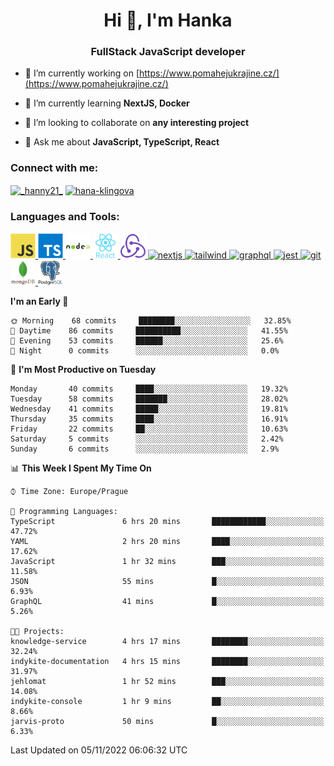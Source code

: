 <h1 align="center">Hi 👋, I'm Hanka</h1>
<h3 align="center">FullStack JavaScript developer</h3>

- 🔭 I’m currently working on [https://www.pomahejukrajine.cz/](https://www.pomahejukrajine.cz/)

- 🌱 I’m currently learning **NextJS, Docker**

- 👯 I’m looking to collaborate on **any interesting project**

- 💬 Ask me about **JavaScript, TypeScript, React**

<h3 align="left">Connect with me:</h3>
<p align="left">
<a href="https://twitter.com/_hanny21_" target="blank"><img align="center" src="https://raw.githubusercontent.com/rahuldkjain/github-profile-readme-generator/master/src/images/icons/Social/twitter.svg" alt="_hanny21_" height="30" width="40" /></a>
<a href="https://linkedin.com/in/hana-klingova" target="blank"><img align="center" src="https://raw.githubusercontent.com/rahuldkjain/github-profile-readme-generator/master/src/images/icons/Social/linked-in-alt.svg" alt="hana-klingova" height="30" width="40" /></a>
</p>

<h3 align="left">Languages and Tools:</h3>
<p align="left"> 
<a href="https://developer.mozilla.org/en-US/docs/Web/JavaScript" target="_blank" rel="noreferrer"> <img src="https://raw.githubusercontent.com/devicons/devicon/master/icons/javascript/javascript-original.svg" alt="javascript" width="40" height="40"/> </a> 
<a href="https://www.typescriptlang.org/" target="_blank" rel="noreferrer"> <img src="https://raw.githubusercontent.com/devicons/devicon/master/icons/typescript/typescript-original.svg" alt="typescript" width="40" height="40"/> </a> 
<a href="https://nodejsorg" target="_blank" rel="noreferrer"> <img src="https://raw.githubusercontent.com/devicons/devicon/master/icons/nodejs/nodejs-original-wordmark.svg" alt="nodejs" width="40" height="40"/> </a> 
<a href="https://reactjs.org/" target="_blank" rel="noreferrer"> <img src="https://raw.githubusercontent.com/devicons/devicon/master/icons/react/react-original-wordmark.svg" alt="react" width="40" height="40"/> </a> 
<a href="https://redux.js.org" target="_blank" rel="noreferrer"> <img src="https://raw.githubusercontent.com/devicons/devicon/master/icons/redux/redux-original.svg" alt="redux" width="40" height="40"/> </a> 
<a href="https://nextjs.org/" target="_blank" rel="noreferrer"> <img src="https://cdn.worldvectorlogo.com/logos/nextjs-2.svg" alt="nextjs" width="40" height="40"/> </a> 
<a href="https://tailwindcss.com/" target="_blank" rel="noreferrer"> <img src="https://www.vectorlogo.zone/logos/tailwindcss/tailwindcss-icon.svg" alt="tailwind" width="40" height="40"/> </a> 
<a href="https://graphql.org" target="_blank" rel="noreferrer"> <img src="https://www.vectorlogo.zone/logos/graphql/graphql-icon.svg" alt="graphql" width="40" height="40"/> </a> 
<a href="https://jestjs.io" target="_blank" rel="noreferrer"> <img src="https://www.vectorlogo.zone/logos/jestjsio/jestjsio-icon.svg" alt="jest" width="40" height="40"/> </a> 
<a href="https://git-scm.com/" target="_blank" rel="noreferrer"> <img src="https://www.vectorlogo.zone/logos/git-scm/git-scm-icon.svg" alt="git" width="40" height="40"/> </a> 
<a href="https://www.mongodb.com/" target="_blank" rel="noreferrer"> <img src="https://raw.githubusercontent.com/devicons/devicon/master/icons/mongodb/mongodb-original-wordmark.svg" alt="mongodb" width="40" height="40"/> </a>  
<a href="https://www.postgresql.org" target="_blank" rel="noreferrer"> <img src="https://raw.githubusercontent.com/devicons/devicon/master/icons/postgresql/postgresql-original-wordmark.svg" alt="postgresql" width="40" height="40"/> </a> 
</p>

<!--START_SECTION:waka-->
**I'm an Early 🐤** 

```text
🌞 Morning    68 commits     ████████░░░░░░░░░░░░░░░░░   32.85% 
🌆 Daytime    86 commits     ██████████░░░░░░░░░░░░░░░   41.55% 
🌃 Evening    53 commits     ██████░░░░░░░░░░░░░░░░░░░   25.6% 
🌙 Night      0 commits      ░░░░░░░░░░░░░░░░░░░░░░░░░   0.0%

```
📅 **I'm Most Productive on Tuesday** 

```text
Monday       40 commits     ████░░░░░░░░░░░░░░░░░░░░░   19.32% 
Tuesday      58 commits     ███████░░░░░░░░░░░░░░░░░░   28.02% 
Wednesday    41 commits     █████░░░░░░░░░░░░░░░░░░░░   19.81% 
Thursday     35 commits     ████░░░░░░░░░░░░░░░░░░░░░   16.91% 
Friday       22 commits     ██░░░░░░░░░░░░░░░░░░░░░░░   10.63% 
Saturday     5 commits      ░░░░░░░░░░░░░░░░░░░░░░░░░   2.42% 
Sunday       6 commits      ░░░░░░░░░░░░░░░░░░░░░░░░░   2.9%

```


📊 **This Week I Spent My Time On** 

```text
⌚︎ Time Zone: Europe/Prague

💬 Programming Languages: 
TypeScript               6 hrs 20 mins       ████████████░░░░░░░░░░░░░   47.72% 
YAML                     2 hrs 20 mins       ████░░░░░░░░░░░░░░░░░░░░░   17.62% 
JavaScript               1 hr 32 mins        ███░░░░░░░░░░░░░░░░░░░░░░   11.58% 
JSON                     55 mins             █░░░░░░░░░░░░░░░░░░░░░░░░   6.93% 
GraphQL                  41 mins             █░░░░░░░░░░░░░░░░░░░░░░░░   5.26%

🐱‍💻 Projects: 
knowledge-service        4 hrs 17 mins       ████████░░░░░░░░░░░░░░░░░   32.24% 
indykite-documentation   4 hrs 15 mins       ████████░░░░░░░░░░░░░░░░░   31.97% 
jehlomat                 1 hr 52 mins        ███░░░░░░░░░░░░░░░░░░░░░░   14.08% 
indykite-console         1 hr 9 mins         ██░░░░░░░░░░░░░░░░░░░░░░░   8.66% 
jarvis-proto             50 mins             █░░░░░░░░░░░░░░░░░░░░░░░░   6.33%

```


 Last Updated on 05/11/2022 06:06:32 UTC
<!--END_SECTION:waka-->
